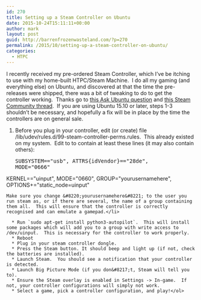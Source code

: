 ```yaml
---
id: 270
title: Setting up a Steam Controller on Ubuntu
date: 2015-10-24T15:11:11+00:00
author: mark
layout: post
guid: http://barrenfrozenwasteland.com/?p=270
permalink: /2015/10/setting-up-a-steam-controller-on-ubuntu/
categories:
  - HTPC
---
```

I recently received my pre-ordered Steam Controller, which I&#8217;ve be itching to use with my home-built HTPC/Steam Machine.  I do all my gaming (and everything else) on Ubuntu, and discovered at that the time the pre-releases were shipped, there was a bit of tweaking to do to get the controller working.  Thanks go to [this Ask Ubuntu question](http://askubuntu.com/questions/686214/how-do-i-get-a-steam-controller-working?sgp=2) and [this Steam Community thread](http://steamcommunity.com/groups/steamuniverse/discussions/2/490123197954740680/).  If you are using Ubuntu 15.10 or later, steps 1-3 shouldn&#8217;t be necessary, and hopefully a fix will be in place by the time the controllers are on general sale.

  1. Before you plug in your controller, edit (or create) file /lib/udev/rules.d/99-steam-controller-perms.rules.  This already existed on my system.  Edit to to contain at least these lines (it may also contain others): 
    <pre>SUBSYSTEM=="usb", ATTRS{idVendor}=="28de", MODE="0666" 

KERNEL=="uinput", MODE="0660", GROUP="yourusernamehere", OPTIONS+="static_node=uinput"
</pre>
    
    Make sure you change &#8220;yourusernamehere&#8221; to the user you run steam as, or if there are several, the name of a group containing them all.  This will ensure that the controller is correctly recognised and can emulate a gamepad.</li> 
    
      * Run `sudo apt-get install python3-autopilot`.  This will install some packages which will add you to a group with write access to /dev/uinput.  This is necessary for the controller to work properly.
      * Reboot
      * Plug in your steam controller dongle.
      * Press the Steam button. It should beep and light up (if not, check the batteries are installed).
      * Launch Steam.  You should see a notification that your controller is detected.
      * Launch Big Picture Mode (if you don&#8217;t, Steam will tell you to).
      * Ensure the Steam overlay is enabled in Settings -> In-game.  If not, your controller configurations will simply not work.
      * Select a game, pick a controller configuration, and play!</ol>